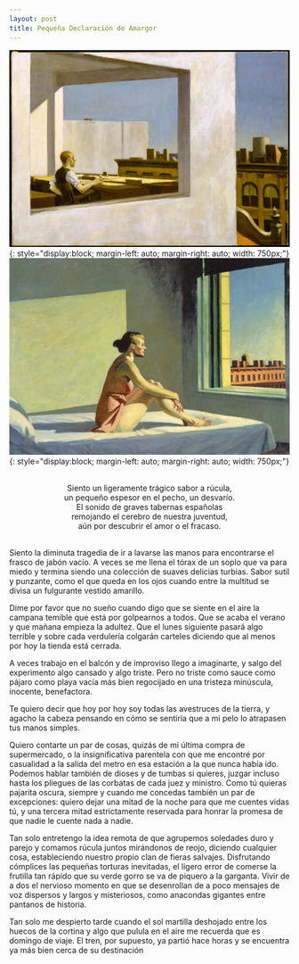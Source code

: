 ```yaml
---
layout: post
title: Pequeña Declaración de Amargor
---
```


![hopper1](/assets/img/hopper1.jpeg){: style="display:block; margin-left: auto; margin-right: auto; width: 750px;"}
![hopper2](/assets/img/hopper2.png){: style="display:block; margin-left: auto; margin-right: auto; width: 750px;"}

<p style="white-space: pre; text-align: center;">
Siento un ligeramente trágico sabor a rúcula,
un pequeño espesor en el pecho, un desvarío.
El sonido de graves tabernas españolas
remojando el cerebro de nuestra juventud,
aún por descubrir el amor o el fracaso.

Siento la diminuta tragedia de ir a lavarse las manos
para encontrarse el frasco de jabón vacío.
A veces se me llena el tórax de un soplo que va para miedo
y termina siendo una colección de suaves delicias turbias.
Sabor sutil y punzante, como el que queda en los ojos
cuando entre la multitud se divisa
un fulgurante vestido amarillo.

Dime por favor que no sueño
cuando digo que se siente en el aire
la campana temible que está por golpearnos a todos.
Que se acaba el verano y que mañana empieza la adultez.
Que el lunes siguiente pasará algo terrible
y sobre cada verdulería colgarán carteles
diciendo que al menos por hoy
la tienda está cerrada.

A veces trabajo en el balcón y de improviso llego a imaginarte,
y salgo del experimento algo cansado y algo triste.
Pero no triste como sauce como pájaro como playa vacía
más bien regocijado en una tristeza minúscula, inocente, benefactora.

Te quiero decir que hoy por hoy
soy todas las avestruces de la tierra,
y agacho la cabeza pensando en cómo se sentiría
que a mi pelo lo atrapasen tus manos simples.

Quiero contarte un par de cosas,
quizás de mi última compra de supermercado,
o la insignificativa parentela con que me encontré por casualidad
a la salida del metro en esa estación a la que nunca había ido.
Podemos hablar también de dioses y de tumbas si quieres,
juzgar incluso hasta los pliegues de las corbatas de cada juez y ministro.
Como tú quieras pajarita oscura,
siempre y cuando me concedas también un par de excepciones:
quiero dejar una mitad de la noche para que me cuentes vidas tú,
y una tercera mitad estrictamente reservada para honrar la promesa
de que nadie le cuente nada a nadie.

Tan solo entretengo la idea remota
de que agrupemos soledades duro y parejo
y comamos rúcula juntos mirándonos de reojo, diciendo cualquier cosa,
estableciendo nuestro propio clan de fieras salvajes.
Disfrutando cómplices las pequeñas torturas inevitadas,
el ligero error de comerse la frutilla tan rápido
que su verde gorro se va de piquero a la garganta.
Vivir de a dos el nervioso momento en que se desenrollan de a poco mensajes de voz
dispersos y largos y misteriosos,
como anacondas gigantes entre pantanos de historia.

Tan solo me despierto tarde
cuando el sol martilla deshojado entre los huecos de la cortina
y algo que pulula en el aire me recuerda que es domingo de viaje.
El tren, por supuesto, ya partió hace horas
y se encuentra ya más bien
cerca de su destinación
</p> 


